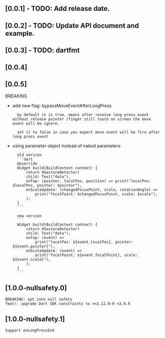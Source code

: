 ## [0.0.1] - TODO: Add release date.

## [0.0.2] - TODO: Update API document and example.

## [0.0.3] - TODO: dartfmt

## [0.0.4] 

## [0.0.5]
BREAKING
* add new flag: bypassMoveEventAfterLongPress

        by default it is true, means after receive long press event without release pointer (finger still touch on screen the move event will be ignore.

        set it to false in case you expect move event will be fire after long press event

* using parameter object instead of naked parameters

        old version
        ```dart
        @override
        Widget build(BuildContext context) {
            return XGestureDetector(
            child: Text("data"),
            onTap: (pointer, localPos, position) => print("localPos: $localPos, pointer: $pointer"),
            onScaleUpdate: (changedFocusPoint, scale, rotationAngle) =>
                print("focalPoint: $changedFocusPoint, scale: $scale"),
            );
        }
        ```

        new version
        ```
        Widget build(BuildContext context) {
            return XGestureDetector(
            child: Text("data"),
            onTap: (event) =>
                print("localPos: ${event.localPos}, pointer: ${event.pointer}"),
            onScaleUpdate: (event) =>
                print("focalPoint: ${event.focalPoint}, scale: ${event.scale}"),
            );
        }
        ```
## [1.0.0-nullsafety.0]
    BREAKING: opt into null safety
    feat!: upgrade Dart SDK constraints to >=2.12.0-0 <3.0.0

## [1.0.0-nullsafety.1]
    Support onLongPressEnd